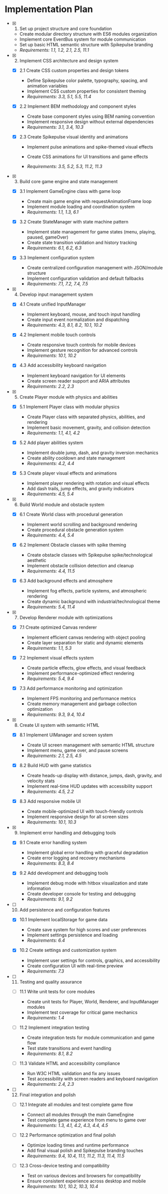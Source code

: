 # Implementation Plan

- [x] 1. Set up project structure and core foundation

  - Create modular directory structure with ES6 modules organization
  - Implement core EventBus system for module communication
  - Set up basic HTML semantic structure with Spikepulse branding
  - _Requirements: 1.1, 1.2, 2.1, 2.5, 11.1_

- [x] 2. Implement CSS architecture and design system

  - [x] 2.1 Create CSS custom properties and design tokens

    - Define Spikepulse color palette, typography, spacing, and animation variables
    - Implement CSS custom properties for consistent theming
    - _Requirements: 3.3, 5.1, 5.5, 11.4_

  - [x] 2.2 Implement BEM methodology and component styles

    - Create base component styles using BEM naming convention
    - Implement responsive design without external dependencies
    - _Requirements: 3.1, 3.4, 10.3_

  - [x] 2.3 Create Spikepulse visual identity and animations

    - Implement pulse animations and spike-themed visual effects
    - Create CSS animations for UI transitions and game effects

    - _Requirements: 3.5, 5.2, 5.3, 11.2, 11.3_

- [x] 3. Build core game engine and state management

  - [x] 3.1 Implement GameEngine class with game loop
    - Create main game engine with requestAnimationFrame loop
    - Implement module loading and coordination system
    - _Requirements: 1.1, 1.3, 6.1_

  - [x] 3.2 Create StateManager with state machine pattern
    - Implement state management for game states (menu, playing, paused, gameOver)
    - Create state transition validation and history tracking
    - _Requirements: 6.1, 6.2, 6.3_

  - [x] 3.3 Implement configuration system
    - Create centralized configuration management with JSON/module structure
    - Implement configuration validation and default fallbacks
    - _Requirements: 7.1, 7.2, 7.4, 7.5_

- [x] 4. Develop input management system
  - [x] 4.1 Create unified InputManager
    - Implement keyboard, mouse, and touch input handling
    - Create input event normalization and dispatching
    - _Requirements: 4.3, 8.1, 8.2, 10.1, 10.2_

  - [x] 4.2 Implement mobile touch controls
    - Create responsive touch controls for mobile devices
    - Implement gesture recognition for advanced controls
    - _Requirements: 10.1, 10.2_

  - [x] 4.3 Add accessibility keyboard navigation
    - Implement keyboard navigation for UI elements
    - Create screen reader support and ARIA attributes
    - _Requirements: 2.2, 2.3_

- [x] 5. Create Player module with physics and abilities

  - [x] 5.1 Implement Player class with modular physics

    - Create Player class with separated physics, abilities, and rendering
    - Implement basic movement, gravity, and collision detection
    - _Requirements: 1.1, 4.1, 4.2_

  - [x] 5.2 Add player abilities system

    - Implement double jump, dash, and gravity inversion mechanics
    - Create ability cooldown and state management
    - _Requirements: 4.2, 4.4_

  - [x] 5.3 Create player visual effects and animations

    - Implement player rendering with rotation and visual effects
    - Add dash trails, jump effects, and gravity indicators
    - _Requirements: 4.5, 5.4_

- [x] 6. Build World module and obstacle system

  - [x] 6.1 Create World class with procedural generation

    - Implement world scrolling and background rendering
    - Create procedural obstacle generation system
    - _Requirements: 4.4, 5.4_

  - [x] 6.2 Implement Obstacle classes with spike theming

    - Create obstacle classes with Spikepulse spike/technological aesthetic
    - Implement obstacle collision detection and cleanup
    - _Requirements: 4.4, 11.5_

  - [x] 6.3 Add background effects and atmosphere

    - Implement fog effects, particle systems, and atmospheric rendering
    - Create dynamic background with industrial/technological theme
    - _Requirements: 5.4, 11.4_

- [x] 7. Develop Renderer module with optimizations

  - [x] 7.1 Create optimized Canvas renderer

    - Implement efficient canvas rendering with object pooling
    - Create layer separation for static and dynamic elements
    - _Requirements: 1.1, 5.3_

  - [x] 7.2 Implement visual effects system

    - Create particle effects, glow effects, and visual feedback
    - Implement performance-optimized effect rendering
    - _Requirements: 5.4, 9.4_

  - [x] 7.3 Add performance monitoring and optimization

    - Implement FPS monitoring and performance metrics
    - Create memory management and garbage collection optimization
    - _Requirements: 9.3, 9.4, 10.4_

- [x] 8. Create UI system with semantic HTML

  - [x] 8.1 Implement UIManager and screen system

    - Create UI screen management with semantic HTML structure
    - Implement menu, game over, and pause screens
    - _Requirements: 2.1, 2.5, 4.5_

  - [x] 8.2 Build HUD with game statistics

    - Create heads-up display with distance, jumps, dash, gravity, and velocity stats
    - Implement real-time HUD updates with accessibility support
    - _Requirements: 4.5, 2.2_

  - [x] 8.3 Add responsive mobile UI

    - Create mobile-optimized UI with touch-friendly controls
    - Implement responsive design for all screen sizes
    - _Requirements: 10.1, 10.3_

- [x] 9. Implement error handling and debugging tools

  - [x] 9.1 Create error handling system

    - Implement global error handling with graceful degradation
    - Create error logging and recovery mechanisms
    - _Requirements: 8.3, 8.4_

  - [x] 9.2 Add development and debugging tools

    - Implement debug mode with hitbox visualization and state information
    - Create developer console for testing and debugging
    - _Requirements: 9.1, 9.2_

- [ ] 10. Add persistence and configuration features
  - [x] 10.1 Implement localStorage for game data
    - Create save system for high scores and user preferences
    - Implement settings persistence and loading
    - _Requirements: 6.4_

  - [x] 10.2 Create settings and customization system
    - Implement user settings for controls, graphics, and accessibility
    - Create configuration UI with real-time preview
    - _Requirements: 7.3_

- [ ] 11. Testing and quality assurance
  - [ ] 11.1 Write unit tests for core modules
    - Create unit tests for Player, World, Renderer, and InputManager modules
    - Implement test coverage for critical game mechanics
    - _Requirements: 1.4_

  - [ ] 11.2 Implement integration testing
    - Create integration tests for module communication and game flow
    - Test state transitions and event handling
    - _Requirements: 8.1, 8.2_

  - [ ] 11.3 Validate HTML and accessibility compliance
    - Run W3C HTML validation and fix any issues
    - Test accessibility with screen readers and keyboard navigation
    - _Requirements: 2.4, 2.3_

- [ ] 12. Final integration and polish
  - [ ] 12.1 Integrate all modules and test complete game flow
    - Connect all modules through the main GameEngine
    - Test complete game experience from menu to game over
    - _Requirements: 1.3, 4.1, 4.2, 4.3, 4.4, 4.5_

  - [ ] 12.2 Performance optimization and final polish
    - Optimize loading times and runtime performance
    - Add final visual polish and Spikepulse branding touches
    - _Requirements: 9.4, 10.4, 11.1, 11.2, 11.3, 11.4, 11.5_

  - [ ] 12.3 Cross-device testing and compatibility
    - Test on various devices and browsers for compatibility
    - Ensure consistent experience across desktop and mobile
    - _Requirements: 10.1, 10.2, 10.3, 10.4_
